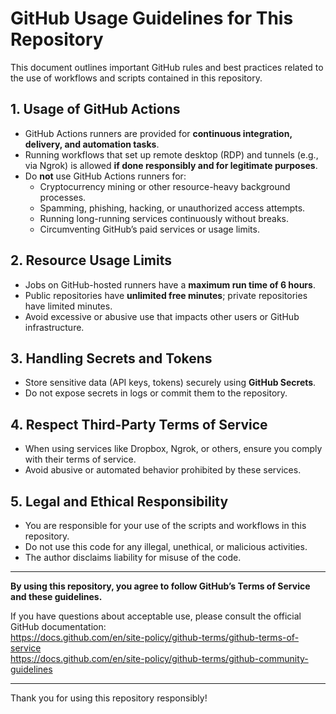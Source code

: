 # GitHub Usage Guidelines for This Repository

This document outlines important GitHub rules and best practices related to the use of workflows and scripts contained in this repository.

## 1. Usage of GitHub Actions

- GitHub Actions runners are provided for **continuous integration, delivery, and automation tasks**.
- Running workflows that set up remote desktop (RDP) and tunnels (e.g., via Ngrok) is allowed **if done responsibly and for legitimate purposes**.
- Do **not** use GitHub Actions runners for:
  - Cryptocurrency mining or other resource-heavy background processes.
  - Spamming, phishing, hacking, or unauthorized access attempts.
  - Running long-running services continuously without breaks.
  - Circumventing GitHub’s paid services or usage limits.
  
## 2. Resource Usage Limits

- Jobs on GitHub-hosted runners have a **maximum run time of 6 hours**.
- Public repositories have **unlimited free minutes**; private repositories have limited minutes.
- Avoid excessive or abusive use that impacts other users or GitHub infrastructure.

## 3. Handling Secrets and Tokens

- Store sensitive data (API keys, tokens) securely using **GitHub Secrets**.
- Do not expose secrets in logs or commit them to the repository.

## 4. Respect Third-Party Terms of Service

- When using services like Dropbox, Ngrok, or others, ensure you comply with their terms of service.
- Avoid abusive or automated behavior prohibited by these services.

## 5. Legal and Ethical Responsibility

- You are responsible for your use of the scripts and workflows in this repository.
- Do not use this code for any illegal, unethical, or malicious activities.
- The author disclaims liability for misuse of the code.

---

**By using this repository, you agree to follow GitHub’s Terms of Service and these guidelines.**

If you have questions about acceptable use, please consult the official GitHub documentation:  
https://docs.github.com/en/site-policy/github-terms/github-terms-of-service  
https://docs.github.com/en/site-policy/github-terms/github-community-guidelines

---

Thank you for using this repository responsibly!
